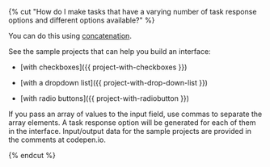 {% cut "How do I make tasks that have a varying number of task response options and different options available?" %}

You can do this using [concatenation](../../../../guide/concepts/t-components/helpers.md#concat).

See the sample projects that can help you build an interface:

- [with checkboxes]({{ project-with-checkboxes }})

- [with a dropdown list]({{ project-with-drop-down-list }})

- [with radio buttons]({{ project-with-radiobutton }})

If you pass an array of values to the input field, use commas to separate the array elements. A task response option will be generated for each of them in the interface. Input/output data for the sample projects are provided in the comments at codepen.io.

{% endcut %}